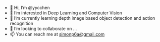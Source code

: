 - 👋 Hi, I’m @yycchen
- 👀 I’m interested in Deep Learning and Computer Vision
- 🌱 I’m currently learning depth image based object detection and action recognition
- 💞️ I’m looking to collaborate on ...
- 📫 You can reach me at simonp6a@gmail.com

<!---
yycchen/yycchen is a ✨ special ✨ repository because its `README.md` (this file) appears on your GitHub profile.
You can click the Preview link to take a look at your changes.
--->
